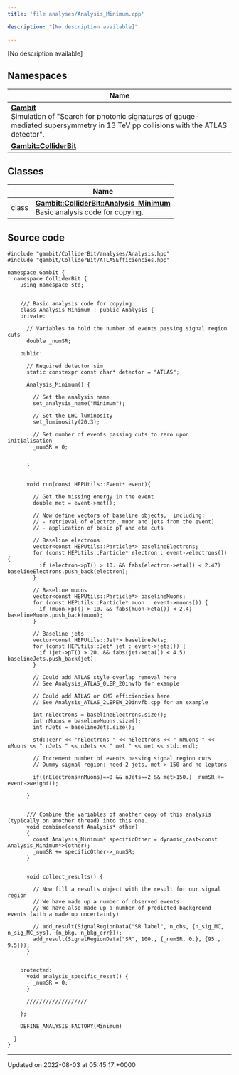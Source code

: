 ```yaml
---
title: 'file analyses/Analysis_Minimum.cpp'

description: "[No description available]"

---
```







[No description available]

## Namespaces

| Name           |
| -------------- |
| **[Gambit](/documentation/code/colliderbit/namespaces/namespacegambit/)** <br>Simulation of "Search for photonic signatures of gauge-mediated supersymmetry in 13 TeV pp collisions with the ATLAS detector".  |
| **[Gambit::ColliderBit](/documentation/code/colliderbit/namespaces/namespacegambit_1_1colliderbit/)**  |

## Classes

|                | Name           |
| -------------- | -------------- |
| class | **[Gambit::ColliderBit::Analysis_Minimum](/documentation/code/colliderbit/classes/classgambit_1_1colliderbit_1_1analysis__minimum/)** <br>Basic analysis code for copying.  |




## Source code

```
#include "gambit/ColliderBit/analyses/Analysis.hpp"
#include "gambit/ColliderBit/ATLASEfficiencies.hpp"

namespace Gambit {
  namespace ColliderBit {
    using namespace std;


    /// Basic analysis code for copying
    class Analysis_Minimum : public Analysis {
    private:

      // Variables to hold the number of events passing signal region cuts
      double _numSR;

    public:

      // Required detector sim
      static constexpr const char* detector = "ATLAS";

      Analysis_Minimum() {

        // Set the analysis name
        set_analysis_name("Minimum");

        // Set the LHC luminosity
        set_luminosity(20.3);

        // Set number of events passing cuts to zero upon initialisation
        _numSR = 0;


      }


      void run(const HEPUtils::Event* event){

        // Get the missing energy in the event
        double met = event->met();

        // Now define vectors of baseline objects,  including:
        // - retrieval of electron, muon and jets from the event)
        // - application of basic pT and eta cuts

        // Baseline electrons
        vector<const HEPUtils::Particle*> baselineElectrons;
        for (const HEPUtils::Particle* electron : event->electrons()) {
          if (electron->pT() > 10. && fabs(electron->eta()) < 2.47) baselineElectrons.push_back(electron);
        }

        // Baseline muons
        vector<const HEPUtils::Particle*> baselineMuons;
        for (const HEPUtils::Particle* muon : event->muons()) {
          if (muon->pT() > 10. && fabs(muon->eta()) < 2.4) baselineMuons.push_back(muon);
        }

        // Baseline jets
        vector<const HEPUtils::Jet*> baselineJets;
        for (const HEPUtils::Jet* jet : event->jets()) {
          if (jet->pT() > 20. && fabs(jet->eta()) < 4.5) baselineJets.push_back(jet);
        }

        // Could add ATLAS style overlap removal here
        // See Analysis_ATLAS_0LEP_20invfb for example

        // Could add ATLAS or CMS efficiencies here
        // See Analysis_ATLAS_2LEPEW_20invfb.cpp for an example

        int nElectrons = baselineElectrons.size();
        int nMuons = baselineMuons.size();
        int nJets = baselineJets.size();

        std::cerr << "nElectrons " << nElectrons << " nMuons " << nMuons << " nJets " << nJets << " met " << met << std::endl;

        // Increment number of events passing signal region cuts
        // Dummy signal region: need 2 jets, met > 150 and no leptons

        if((nElectrons+nMuons)==0 && nJets==2 && met>150.) _numSR += event->weight();

      }


      /// Combine the variables of another copy of this analysis (typically on another thread) into this one.
      void combine(const Analysis* other)
      {
        const Analysis_Minimum* specificOther = dynamic_cast<const Analysis_Minimum*>(other);
        _numSR += specificOther->_numSR;
      }


      void collect_results() {

        // Now fill a results object with the result for our signal region
        // We have made up a number of observed events
        // We have also made up a number of predicted background events (with a made up uncertainty)

        // add_result(SignalRegionData("SR label", n_obs, {n_sig_MC, n_sig_MC_sys}, {n_bkg, n_bkg_err}));
        add_result(SignalRegionData("SR", 100., {_numSR, 0.}, {95., 9.5}));
      }


    protected:
      void analysis_specific_reset() {
        _numSR = 0;
      }

      ///////////////////

    };

    DEFINE_ANALYSIS_FACTORY(Minimum)

  }
}
```


-------------------------------

Updated on 2022-08-03 at 05:45:17 +0000
